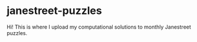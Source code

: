 # janestreet-puzzles

Hi! This is where I upload my computational solutions to monthly Janestreet puzzles.
